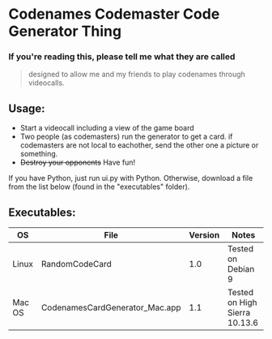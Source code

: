 

# Codenames Codemaster Code Generator Thing
### If you're reading this, please tell me what they are called 


> designed to allow me and my friends to play codenames through videocalls.

## Usage:

- Start a videocall including a view of the game board
- Two people (as codemasters) run the generator to get a card. if codemasters are not local to eachother, send the other one a picture or something.
- ~~Destroy your opponents~~ Have fun!

If you have Python, just run ui.py with Python. Otherwise, download a file from the list below (found in the "executables" folder).

## Executables:
| OS | File | Version | Notes |
| ------ | ------ | ------ | ------ |
| Linux | RandomCodeCard | 1.0 | Tested on Debian 9 |
| Mac OS | CodenamesCardGenerator_Mac.app | 1.1 | Tested on High Sierra 10.13.6|

